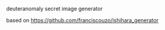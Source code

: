 
deuteranomaly secret image generator 

based on https://github.com/franciscouzo/ishihara_generator
